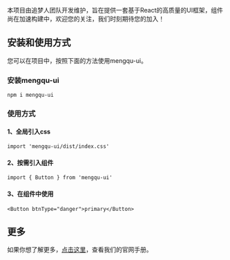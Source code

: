 本项目由追梦人团队开发维护，旨在提供一套基于React的高质量的UI框架，组件尚在加速构建中，欢迎您的关注，我们时刻期待您的加入！

## 安装和使用方式

您可以在项目中，按照下面的方法使用mengqu-ui。

### 安装mengqu-ui

```
npm i mengqu-ui
```

### 使用方式
#### 1、全局引入css
```
import 'mengqu-ui/dist/index.css'
```
#### 2、按需引入组件
```
import { Button } from 'mengqu-ui'
```
#### 3、在组件中使用
```
<Button btnType="danger">primary</Button>
```


## 更多

如果你想了解更多，[点击这里](http://meng.wonderful.ren)，查看我们的官网手册。
